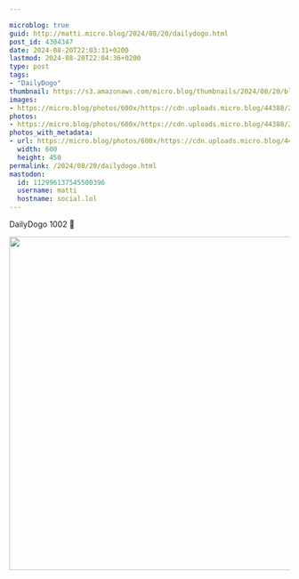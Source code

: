 ```yaml
---

microblog: true
guid: http://matti.micro.blog/2024/08/20/dailydogo.html
post_id: 4304347
date: 2024-08-20T22:03:31+0200
lastmod: 2024-08-20T22:04:36+0200
type: post
tags:
- "DailyDogo"
thumbnail: https://s3.amazonaws.com/micro.blog/thumbnails/2024/08/20/blog.martin-haehnel.de/e4dafd3c3864cb57f74b0078ab0a1951.png
images:
- https://micro.blog/photos/600x/https://cdn.uploads.micro.blog/44388/2024/91c504328e794720ba0911669b3f24ea.jpg
photos:
- https://micro.blog/photos/600x/https://cdn.uploads.micro.blog/44388/2024/91c504328e794720ba0911669b3f24ea.jpg
photos_with_metadata:
- url: https://micro.blog/photos/600x/https://cdn.uploads.micro.blog/44388/2024/91c504328e794720ba0911669b3f24ea.jpg
  width: 600
  height: 450
permalink: /2024/08/20/dailydogo.html
mastodon:
  id: 112996137545500396
  username: matti
  hostname: social.lol
---
```

DailyDogo 1002 🐶

<img src="/media/uploads/2024/91c504328e794720ba0911669b3f24ea.jpg" width="600" alt="" />

